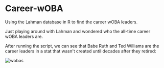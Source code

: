 # Career-wOBA
Using the Lahman database in R to find the career wOBA leaders.

Just playing around with Lahman and wondered who the all-time career wOBA leaders are.

After running the script, we can see that Babe Ruth and Ted Williams are the career leaders in a stat
that wasn't created until decades after they retired:


![wobas](https://user-images.githubusercontent.com/25784758/32909823-731ef2b0-cabc-11e7-909d-48a153d73242.png)

